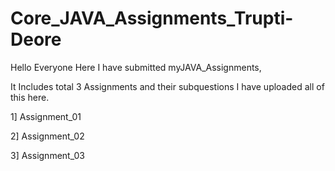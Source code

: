 # Core_JAVA_Assignments_Trupti-Deore
Hello Everyone
    Here I have submitted myJAVA_Assignments,
    
It Includes total 3 Assignments and their subquestions I have uploaded all of this here.

1] Assignment_01

2] Assignment_02

3] Assignment_03
